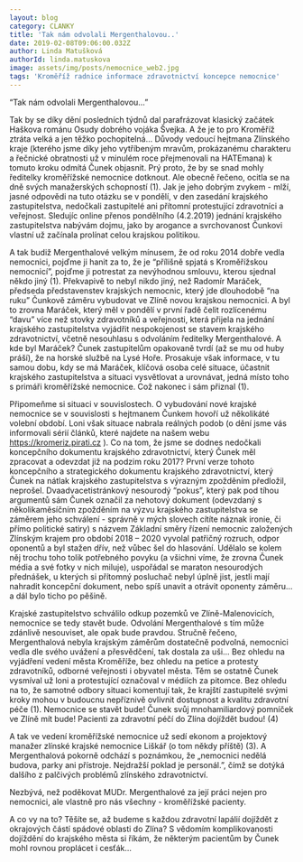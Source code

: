 ```yaml
---
layout: blog
category: CLANKY
title: 'Tak nám odvolali Mergenthalovou..'
date: 2019-02-08T09:06:00.032Z
author: Linda Matušková
authorId: linda.matuskova
image: assets/img/posts/nemocnice_web2.jpg
tags: 'Kroměříž radnice informace zdravotnictví koncepce nemocnice'
---
```


“Tak nám odvolali Mergenthalovou…”

Tak by se díky dění posledních týdnů dal parafrázovat klasický začátek Haškova románu Osudy dobrého vojáka Švejka. A že je to pro Kroměříž ztráta velká a jen těžko pochopitelná...
Důvody vedoucí hejtmana Zlínského kraje (kterého jsme díky jeho vytříbeným mravům, prokázanému charakteru a řečnické obratnosti už v minulém roce přejmenovali na HATEmana) k tomuto kroku odmítá Čunek objasnit. Prý proto, že by se snad mohly ředitelky kroměřížské nemocnice dotknout. Ale obecně řečeno, ocitla se na dně svých manažerských schopností (1). Jak je jeho dobrým zvykem - mlží, jasné odpovědi na tuto otázku se v pondělí, v den zasedání krajského zastupitelstva, nedočkali zastupitelé ani přítomní protestující zdravotníci a veřejnost. Sledujíc online přenos pondělního (4.2.2019) jednání krajského zastupitelstva nabývám dojmu, jako by arogance a svrchovanost Čunkovi vlastní už začínala prolínat celou krajskou politikou.

A tak budiž Mergenthalové velkým mínusem, že od roku 2014 dobře vedla nemocnici, pojďme ji hanit za to, že je “přílišně spjatá s Kroměřížskou nemocnicí”, pojďme ji potrestat za nevýhodnou smlouvu, kterou sjednal někdo jiný (1). Překvapivě to nebyl nikdo jiný, než Radomír Maráček, předseda představenstev krajských nemocnic, který jde dlouhodobě “na ruku” Čunkově záměru vybudovat ve Zlíně novou krajskou nemocnici. A byl to zrovna Maráček, který měl v pondělí v první řadě čelit rozlícenému “davu” více než stovky zdravotníků a veřejnosti, která přijela na jednání krajského zastupitelstva vyjádřit nespokojenost se stavem krajského zdravotnictví, včetně nesouhlasu s odvoláním ředitelky Mergenthalové. A kde byl Maráček? Čunek zastupitelům opakovaně tvrdí (až se mu od huby práší), že na horské službě na Lysé Hoře. Prosakuje však informace, v tu samou dobu, kdy se má Maráček, klíčová osoba celé situace, účastnit krajského zastupitelstva a situaci vysvětlovat a urovnávat, jedná místo toho s primáři kroměřížské nemocnice. Což nakonec i sám přiznal (1).

Připomeňme si situaci v souvislostech. O vybudování nové krajské nemocnice se v souvislosti s hejtmanem Čunkem hovoří už několikáté volební období. Loni však situace nabrala reálných podob (o dění jsme vás informovali sérií článků, které najdete na našem webu https://kromeriz.pirati.cz ). Co na tom, že jsme se dodnes nedočkali koncepčního dokumentu krajského zdravotnictví, který Čunek měl zpracovat a odevzdat již na podzim roku 2017? První verze tohoto koncepčního a strategického dokumentu krajského zdravotnictví, který Čunek na nátlak krajského zastupitelstva s výrazným zpožděním předložil, neprošel. Dvaadvacetistránkový nesourodý “pokus”, který pak pod tíhou argumentů sám Čunek označil za nehotový dokument (odevzdaný s několikaměsíčním zpožděním na výzvu krajského zastupitelstva se záměrem jeho schválení - správně v mých slovech cítíte náznak ironie, či přímo politické satiry) s názvem Základní směry řízení nemocnic založených Zlínským krajem pro období 2018 – 2020 vyvolal patřičný rozruch, odpor oponentů a byl stažen dřív, než vůbec šel do hlasování. Udělalo se kolem něj trochu toho tolik potřebného povyku (a všichni víme, že zrovna Čunek média a své fotky v nich miluje), uspořádal se maraton nesourodých přednášek, u kterých si přítomný posluchač nebyl úplně jist, jestli mají nahradit koncepční dokument, nebo spíš unavit a otrávit oponenty záměru… a dál bylo ticho po pěšině.

Krajské zastupitelstvo schválilo odkup pozemků ve Zlíně-Malenovicích, nemocnice se tedy stavět bude. Odvolání Mergenthalové s tím může zdánlivě nesouviset, ale opak bude pravdou. Stručně řečeno, Mergenthalová nebyla krajským záměrům dostatečně podvolná, nemocnici vedla dle svého uvážení a přesvědčení, tak dostala za uši... Bez ohledu na vyjádření vedení města Kroměříže, bez ohledu na petice a protesty zdravotníků, odborné veřejnosti i obyvatel města. Těm se ostatně Čunek vysmíval už loni a protestující označoval v médiích za pitomce. Bez ohledu na to, že samotné odbory situaci komentují tak, že krajští zastupitelé svými kroky mohou v budoucnu nepříznivě ovlivnit dostupnost a kvalitu zdravotní péče (1). Nemocnice se stavět bude! Čunek svůj mnohamiliardový pomníček ve Zlíně mít bude! Pacienti za zdravotní péčí do Zlína dojíždět budou! (4) 

A tak ve vedení kroměřížské nemocnice už sedí ekonom a projektový manažer zlínské krajské nemocnice Liškář (o tom někdy příště) (3). A Mergenthalová pokorně odchází s poznámkou, že „nemocnici nedělá budova, parky ani přístroje. Nejdražší poklad je personál.”, čímž se dotýká dalšího z palčivých problémů zlínského zdravotnictví.

Nezbývá, než poděkovat MUDr. Mergenthalové za její práci nejen pro nemocnici, ale vlastně pro nás všechny - kroměřížské pacienty.

A co vy na to? Těšíte se, až budeme s každou zdravotní lapálií dojíždět z okrajových částí spádové oblasti do Zlína? S vědomím komplikovanosti dojíždění do krajského města si říkám, že některým pacientům by Čunek mohl rovnou proplácet i cesťák...


